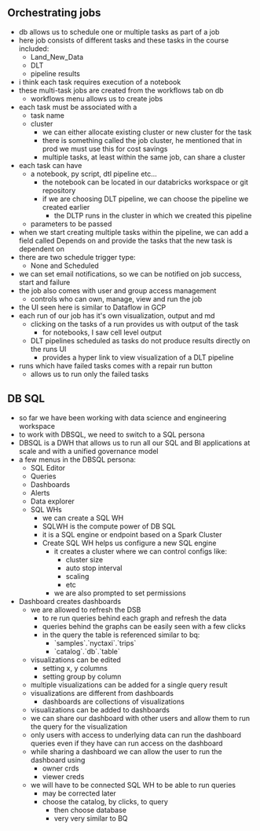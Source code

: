 ## Orchestrating jobs
- db allows us to schedule one or multiple tasks as part of a job
- here job consists of different tasks and these tasks in the course included:
	- Land_New_Data
	- DLT
	- pipeline results
- i think each task requires execution of a notebook
- these multi-task jobs are created from the workflows tab on db
	- workflows menu allows us to create jobs
- each task must be associated with a
	- task name
	- cluster
		- we can either allocate existing cluster or new cluster for the task
		- there is something called the job cluster, he mentioned that in prod we must use this for cost savings
		- multiple tasks, at least within the same job, can share a cluster
- each task can have 
	- a notebook, py script, dtl pipeline etc...
		- the notebook can be located in our databricks workspace or git repository
		- if we are choosing DLT pipeline, we can choose the pipeline we created earlier
			- the DLTP runs in the cluster in which we created this pipeline
	- parameters to be passed
- when we start creating multiple tasks within the pipeline, we can add a field called Depends on and provide the tasks that the new task is dependent on
- there are two schedule trigger type:
	- None and Scheduled
- we can set email notifications, so we can be notified on job success, start and failure
- the job also comes with user and group access management
	- controls who can own, manage, view and run the job
- the UI seen here is similar to Dataflow in GCP
- each run of our job has it's own visualization, output and md
	- clicking on the tasks of a run provides us with output of the task
		- for notebooks, I saw cell level output
	- DLT pipelines scheduled as tasks do not produce results directly on the runs UI
		- provides a hyper link to view visualization of a DLT pipeline
- runs which have failed tasks comes with a repair run button
	- allows us to run only the failed tasks

## DB SQL
- so far we have been working with data science and engineering workspace
- to work with DBSQL, we need to switch to a SQL persona
- DBSQL is a DWH that allows us to run all our SQL and BI applications at scale and with a unified governance model
- a few menus in the DBSQL persona:
	- SQL Editor
	- Queries 
	- Dashboards
	- Alerts
	- Data explorer
	- SQL WHs
		- we can create a SQL WH
		- SQLWH is the compute power of DB SQL
		- it is a SQL engine or endpoint based on a Spark Cluster
		- Create SQL WH helps us configure a new SQL engine
			- it creates a cluster where we can control configs like:
				- cluster size
				- auto stop interval
				- scaling
				- etc
			- we are also prompted to set permissions
- Dashboard creates dashboards
	- we are allowed to refresh the DSB
		- to re run queries behind each graph and refresh the data
		- queries behind the graphs can be easily seen with a few clicks
		- in the query the table is referenced similar to bq:
			-  \`samples\`.\`nyctaxi\`.\`trips\`
			-  \`catalog\`.\`db\`.\`table\`
	- visualizations can be edited
		- setting x, y columns
		- setting group by column
	- multiple visualizations can be added for a single query result
	- visualizations are different from dashboards
		- dashboards are collections of visualizations
	- visualizations can be added to dashboards
	- we can share our dashboard with other users and allow them to run the query for the visualization
	- only users with access to underlying data can run the dashboard queries even if they have can run access on the dashboard
	- while sharing a dashboard we can allow the user to run the dashboard using 
		- owner crds
		- viewer creds
	- we will have to be connected SQL WH to be able to run queries
		- may be corrected later
		- choose the catalog, by clicks, to query
			- then choose database
			- very very similar to BQ